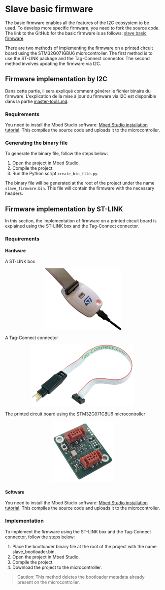 # Slave basic firmware

The basic firmware enables all the features of the I2C ecosystem to be used. To develop more specific firmware, you need to fork the source code. The link to the GitHub for the basic firmware is as follows: [slave basic firmware](https://github.com/I2C-Framework/slave_basic_firmware).

There are two methods of implementing the firmware on a printed circuit board using the STM32G071GBU6 microcontroller. The first method is to use the ST-LINK package and the Tag-Connect connector. The second method involves updating the firmware via I2C.

## Firmware implementation by I2C

Dans cette partie, il sera expliqué comment générer le fichier binaire du firmware. L'explication de la mise à jour du firmware via I2C est disponible dans la partie [master-tools.md](master-tools.md).

### Requirements

You need to install the Mbed Studio software: [Mbed Studio installation tutorial](mbed-studio-installation.md).
This compiles the source code and uploads it to the microcontroller.

### Generating the binary file

To generate the binary file, follow the steps below:

1. Open the project in Mbed Studio.
2. Compile the project.
3. Run the Python script `create_bin_file.py`.

The binary file will be generated at the root of the project under the name `slave_firmware.bin`. This file will contain the firmware with the necessary headers.

## Firmware implementation by ST-LINK

In this section, the implementation of firmware on a printed circuit board is explained using the ST-LINK box and the Tag-Connect connector.

### Requirements

#### Hardware

A ST-LINK box

<p align="center">
<img src="images/st_link.png" height="200">
</p>

A Tag-Connect connector


<p align="center">
<img src="images/tag_connect.png" height="200">
</p>

The printed circuit board using the STM32G071GBU6 microcontroller

<p align="center">
<img src="images/pcb_front.png" height="200">
</p>

#### Software

You need to install the Mbed Studio software: [Mbed Studio installation tutorial](mbed-studio-installation.md).
This compiles the source code and uploads it to the microcontroller.

### Implementation

To implement the firmware using the ST-LINK box and the Tag-Connect connector, follow the steps below:
1. Place the bootloader binary file at the root of the project with the name slave_bootloader.bin.
2. Open the project in Mbed Studio.
3. Compile the project.
4. Download the project to the microcontroller.

> Caution: This method deletes the bootloader metadata already present on the microcontroller.